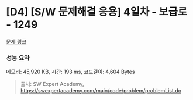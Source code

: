 # [D4] [S/W 문제해결 응용] 4일차 - 보급로 - 1249 

[문제 링크](https://swexpertacademy.com/main/code/problem/problemDetail.do?contestProbId=AV15QRX6APsCFAYD) 

### 성능 요약

메모리: 45,920 KB, 시간: 193 ms, 코드길이: 4,604 Bytes



> 출처: SW Expert Academy, https://swexpertacademy.com/main/code/problem/problemList.do
